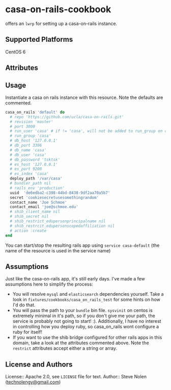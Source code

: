 # casa-on-rails-cookbook

offers an `lwrp` for setting up a casa-on-rails instance.

## Supported Platforms

CentOS 6

## Attributes

## Usage

Instantiate a casa on rails instance with this resource.  Note the defaults are commented. 

```ruby
casa_on_rails 'default' do
  # repo 'https://github.com/ucla/casa-on-rails.git'
  # revision 'master'
  # port 3000
  # run_user 'casa' # if != 'casa', will not be added to run_group on creation.
  # run_group 'casa'
  # db_host '127.0.0.1'
  # db_port 3306
  # db_name 'casa'
  # db_user 'casa'
  # db_password 'tsktsk'
  # es_host '127.0.0.1'
  # es_port 9200
  # es_index 'casa'
  deploy_path '/var/casa'
  # bundler_path nil
  # rails_env 'production'
  uuid  'de6edba2-c398-44bd-8438-9df2aa70a5b7'
  secret 'cookiesecretusesomethingrandom'
  contact_name 'Joe Schmoe'
  contact_email 'joe@schmoe.edu'
  # shib_client_name nil
  # shib_secret nil
  # shib_restrict_edupersonprincipalname nil
  # shib_restrcit_edupersonscopedaffiliation nil
  # action :create
end
```

You can start/stop the resulting rails app using `service casa-default` (the name of the resource is used in the service name)

## Assumptions
Just like the casa-on-rails app, it's still early days.  I've made a few assumptions here to simplify the process:

  * You will resolve `mysql` and `elasticsearch` dependencies yourself. Take a look in `fixtures/cookbooks/casa_on_rails_test` for some hints on how I'd do that.
  * You will pass the path to your `bundle` bin file. `sysvinit` on centos is extremely minimal in it's path, so if you don't give me your path, the service is probably not going to start! :). Additionally, I have no interest in controlling how you deploy ruby, so casa_on_rails wont configure a ruby for itself!
  * If you want to use the shib bridge configured for other rails apps in this domain, take a look at the attributes commented above. Note the `restrict` attributes accept either a string or array.

## License and Authors

License:: Apache 2.0, see `LICENSE` file for text.
Author:: Steve Nolen (<technolengy@gmail.com>)
